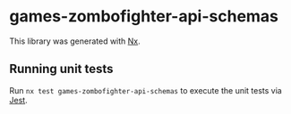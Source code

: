 # games-zombofighter-api-schemas

This library was generated with [Nx](https://nx.dev).

## Running unit tests

Run `nx test games-zombofighter-api-schemas` to execute the unit tests via [Jest](https://jestjs.io).
